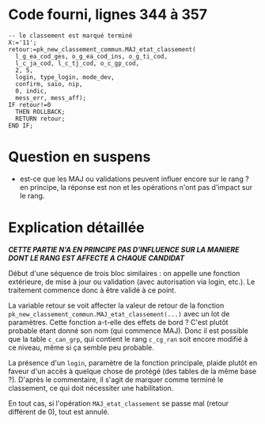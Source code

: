 # Code fourni, lignes 344 à 357
```
-- le classement est marqué terminé
Х:='11';
retour:=pk_new_classement_commun.MAJ_etat_classement(
  l_g_ea_cod_ges, o_g_ea_cod_ins, o_g_ti_cod,
  l_c_ja_cod, l_c_tj_cod, o_c_gp_cod,
  2, 5,
  login, type_login, mode_dev,
  confirm, saio, niр,
  0, indic,
  mess_err, mess_aff);
IF retour!=0
  THEN ROLLBACK;
  RETURN retour;
END IF;
```

# Question en suspens
* est-ce que les MAJ ou validations peuvent influer encore sur le rang ? en principe, la réponse est non et les opérations n'ont pas d'impact sur le rang.

# Explication détaillée
***CETTE PARTIE N'A **EN PRINCIPE** PAS D'INFLUENCE SUR LA MANIERE DONT LE RANG EST AFFECTE A CHAQUE CANDIDAT***

Début d'une séquence de trois bloc similaires : on appelle une fonction extérieure, de mise à jour ou validation (avec autorisation via login, etc.). Le traitement commence donc à être validé à ce point.

La variable retour se voit affecter la valeur de retour de la fonction `pk_new_classement_commun.MAJ_etat_classement(...)` avec un lot de paramètres. Cette fonction a-t-elle des effets de bord ? C'est plutôt probable étant donné son nom (qui commence MAJ). Donc il est possible que la table `c_can_grp`, qui contient le rang `c_cg_ran` soit encore modifié à ce niveau, même si ça semble peu probable. 

La présence d'un `login`, paramètre de la fonction principale, plaide plutôt en faveur d'un accès à quelque chose de protégé (des tables de la même base ?). D'après le commentaire, il s'agit de marquer comme terminé le classement, ce qui doit nécessiter une habilitation.

En tout cas, si l'opération `MAJ_etat_classement` se passe mal (retour différent de 0), tout est annulé.
